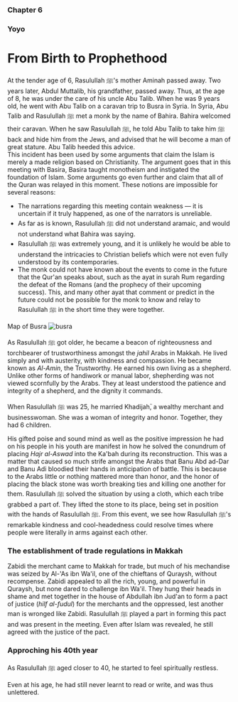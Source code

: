 ### Chapter 6
### Yoyo

# From Birth to Prophethood

At the tender age of 6, Rasulullah ﷺ's mother Aminah passed away. Two years later, Abdul Muttalib, his grandfather, passed away. Thus, at the age of 8, he was under the care of his uncle Abu Talib. When he was 9 years old, he went with Abu Talib on a caravan trip to Busra in Syria. In Syria, Abu Talib and Rasulullah ﷺ met a monk by the name of Bahira. Bahira welcomed their caravan. When he saw Rasulullah ﷺ, he told Abu Talib to take him ﷺ back and hide him from the Jews, and advised that he will become a man of great stature. Abu Talib heeded this advice.  
This incident has been used by some arguments that claim the Islam is merely a made religion based on Christianity. The argument goes that in this meeting with Basira, Basira taught monotheism and instigated the foundation of Islam. Some arguments go even further and claim that all of the Quran was relayed in this moment. These notions are impossible for several reasons:

- The narrations regarding this meeting contain weakness — it is uncertain if it truly happened, as one of the narrators is unreliable.
- As far as is known, Rasulullah ﷺ did not understand aramaic, and would not understand what Bahira was saying.
- Rasulullah ﷺ was extremely young, and it is unlikely he would be able to understand the intricacies to Christian beliefs which were not even fully understood by its contemporaries.
- The monk could not have known about the events to come in the future that the Qur'an speaks about, such as the ayat in surah Rum regarding the defeat of the Romans (and the prophecy of their upcoming success). This, and many other ayat that comment or predict in the future could not be possible for the monk to know and relay to Rasulullah ﷺ in the short time they were together.

Map of Busra
![busra](https://user-images.githubusercontent.com/90349598/133549978-93d30317-6edb-4323-aa9b-b04d2d5d8a20.png)

As Rasulullah ﷺ got older, he became a beacon of righteousness and torchbearer of trustworthiness amongst the _jahil_ Arabs in Makkah. He lived simply and with austerity, with kindness and compassion. He became known as _Al-Amin_, the Trustworthy. He earned his own living as a shepherd. Unlike other forms of handiwork or manual labor, shepherding was not viewed scornfully by the Arabs. They at least understood the patience and integrity of a shepherd, and the dignity it commands.

When Rasulullah ﷺ was 25, he married Khadijahؓ, a wealthy merchant and businesswoman. She was a woman of integrity and honor. Together, they had 6 children.

His gifted poise and sound mind as well as the positive impression he had on his people in his youth are manifest in how he solved the conundrum of placing _Hajr al-Aswad_ into the Ka'bah during its reconstruction. This was a matter that caused so much strife amongst the Arabs that Banu Abd ad-Dar and Banu Adi bloodied their hands in anticipation of battle. This is because to the Arabs little or nothing mattered more than honor, and the honor of placing the black stone was worth breaking ties and killing one another for them. Rasulullah ﷺ solved the situation by using a cloth, which each tribe grabbed a part of. They lifted the stone to its place, being set in position with the hands of Rasulullah ﷺ. From this event, we see how Rasulullah ﷺ's remarkable kindness and cool-headedness could resolve times where people were literally in arms against each other.

### The establishment of trade regulations in Makkah

Zabidi the merchant came to Makkah for trade, but much of his mechandise was seized by Al-'As ibn Wa'il, one of the chieftans of Quraysh, without recompense. Zabidi appealed to all the rich, young, and powerful in Quraysh, but none dared to challenge ibn Wa'il. They hung their heads in shame and met together in the house of Abdullah ibn Jud'an to form a pact of justice (_hilf al-fudul_) for the merchants and the oppressed, lest another man is wronged like Zabidi. Rasulullah ﷺ played a part in forming this pact and was present in the meeting. Even after Islam was revealed, he still agreed with the justice of the pact.

### Approching his 40th year

As Rasulullah ﷺ aged closer to 40, he started to feel spiritually restless.

Even at his age, he had still never learnt to read or write, and was thus unlettered.
